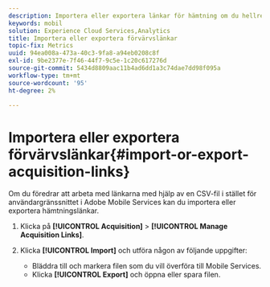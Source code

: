 ```yaml
---
description: Importera eller exportera länkar för hämtning om du hellre vill arbeta med länkarna med en CSV-fil i stället för att använda Adobe Mobile Services-användargränssnittet.
keywords: mobil
solution: Experience Cloud Services,Analytics
title: Importera eller exportera förvärvslänkar
topic-fix: Metrics
uuid: 94ea008a-473a-40c3-9fa8-a94eb0208c8f
exl-id: 9be2377e-7f46-44f7-9c5e-1c20c617276d
source-git-commit: 5434d8809aac11b4ad6dd1a3c74dae7dd98f095a
workflow-type: tm+mt
source-wordcount: '95'
ht-degree: 2%

---
```


# Importera eller exportera förvärvslänkar{#import-or-export-acquisition-links}

Om du föredrar att arbeta med länkarna med hjälp av en CSV-fil i stället för användargränssnittet i Adobe Mobile Services kan du importera eller exportera hämtningslänkar.

1. Klicka på **[!UICONTROL Acquisition]** > **[!UICONTROL Manage Acquisition Links]**.
1. Klicka **[!UICONTROL Import]** och utföra någon av följande uppgifter:

   * Bläddra till och markera filen som du vill överföra till Mobile Services.
   * Klicka **[!UICONTROL Export]** och öppna eller spara filen.

